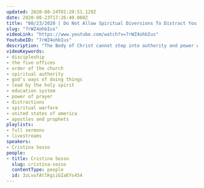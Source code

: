 ```yaml
---
updated: 2020-08-24T01:20:51.129Z
date: 2020-08-23T17:26:40.060Z
title: "08/23/2020 | Do Not Allow Spiritual Diversions To Distract You (Pastor Cristina Sosso)"
slug: "7rWZ4ohbIus"
videoLink: "https://www.youtube.com/watch?v=7rWZ4ohbIus"
YoutubeID: "7rWZ4ohbIus"
description: "The Body of Christ cannot step into authority and power when we allow to enemy to distract us with diversions. We must continue to focus on God and His will. This sermon was delivered by Pastor Cris Sosso at Freedom Fellowship Church International on August 23, 2020."
videoKeywords:
- discipleship
- the five offices
- order of the church
- spiritual authority
- god's ways of doing things
- lead by the holy spirit
- education system
- power of prayer
- distractions
- spiritual warfare
- united states of america
- apostles and prophets
playlists:
- full sermons
- livestreams
speakers:
- Cristina Sosso
people:
- title: Cristina Sosso
  slug: cristina-sosso
  contentType: people
  id: 3zLvufAtlKgiiGIaEYs4S4
---
```

